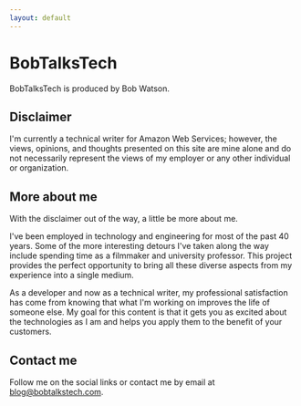 ```yaml
---
layout: default
---
```

# BobTalksTech

BobTalksTech is produced by Bob Watson.

## Disclaimer

I'm currently a technical writer for Amazon Web Services; however, the views,
opinions, and thoughts presented on this site are mine alone and do not
necessarily represent the views of my employer or any other individual or
organization.

## More about me

With the disclaimer out of the way, a little be more about me.

I've been employed in technology and engineering for most of the past 40 years.
Some of the more interesting detours I've taken along the way include spending
time as a filmmaker and university professor. This project provides the perfect
opportunity to bring all these diverse aspects from my experience into a single
medium.

As a developer and now as a technical writer, my professional
satisfaction has come from knowing that what I'm working on improves the life
of someone else. My goal for this content is that it gets you as excited about
the technologies as I am and helps you apply them to the benefit of your
customers.

## Contact me

Follow me on the social links or contact me by email at blog@bobtalkstech.com.

